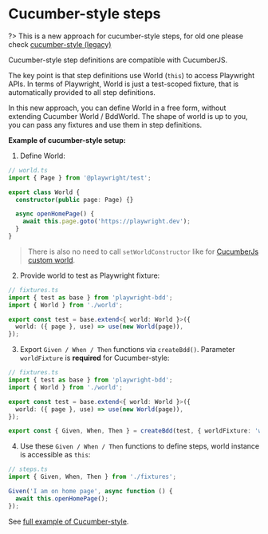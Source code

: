 # Cucumber-style steps

?> This is a new approach for cucumber-style steps, for old one please check [cucumber-style (legacy)](writing-steps/cucumber-style-legacy.md)

Cucumber-style step definitions are compatible with CucumberJS.

The key point is that step definitions use World (`this`) to access Playwright APIs.
In terms of Playwright, World is just a test-scoped fixture, that is automatically provided to all step definitions.

In this new approach, you can define World in a free form, without extending Cucumber World / BddWorld. The shape of world is up to you, you can pass any fixtures and use them in step definitions.

**Example of cucumber-style setup:**

1. Define World:

```ts
// world.ts
import { Page } from '@playwright/test';

export class World {
  constructor(public page: Page) {}

  async openHomePage() {
    await this.page.goto('https://playwright.dev');
  }
}
```

> There is also no need to call `setWorldConstructor` like for [CucumberJs custom world](https://github.com/cucumber/cucumber-js/blob/main/docs/support_files/world.md#custom-worlds).

2. Provide world to test as Playwright fixture:

```ts
// fixtures.ts
import { test as base } from 'playwright-bdd';
import { World } from './world';

export const test = base.extend<{ world: World }>({
  world: ({ page }, use) => use(new World(page)),
});
```

3. Export `Given / When / Then` functions via `createBdd()`. Parameter `worldFixture` is **required** for Cucumber-style:

```ts
// fixtures.ts
import { test as base } from 'playwright-bdd';
import { World } from './world';

export const test = base.extend<{ world: World }>({
  world: ({ page }, use) => use(new World(page)),
});

export const { Given, When, Then } = createBdd(test, { worldFixture: 'world' });
```

4. Use these `Given / When / Then` functions to define steps, world instance is accessible as `this`:

```ts
// steps.ts
import { Given, When, Then } from './fixtures';

Given('I am on home page', async function () {
  await this.openHomePage();
});
```

See [full example of Cucumber-style](https://github.com/vitalets/playwright-bdd/tree/main/examples/cucumber-style).
